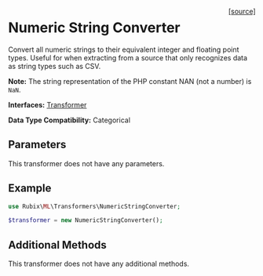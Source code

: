 <span style="float:right;"><a href="https://github.com/RubixML/RubixML/blob/master/src/Transformers/NumericStringConverter.php">[source]</a></span>

# Numeric String Converter
Convert all numeric strings to their equivalent integer and floating point types. Useful for when extracting from a source that only recognizes data as string types such as CSV.

**Note:** The string representation of the PHP constant NAN (not a number) is `NaN`.

**Interfaces:** [Transformer](api.md#transformer)

**Data Type Compatibility:** Categorical

## Parameters
This transformer does not have any parameters.

## Example
```php
use Rubix\ML\Transformers\NumericStringConverter;

$transformer = new NumericStringConverter();
```

## Additional Methods
This transformer does not have any additional methods.
